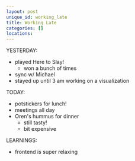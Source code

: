 ```yaml
---
layout: post
unique_id: working_late
title: Working Late
categories: []
locations: 
---
```


YESTERDAY:
* played Here to Slay!
  * won a bunch of times
* sync w/ Michael
* stayed up until 3 am working on a visualization

TODAY:
* potstickers for lunch!
* meetings all day
* Oren's hummus for dinner
  * still tasty!
  * bit expensive

LEARNINGS:
* frontend is super relaxing

